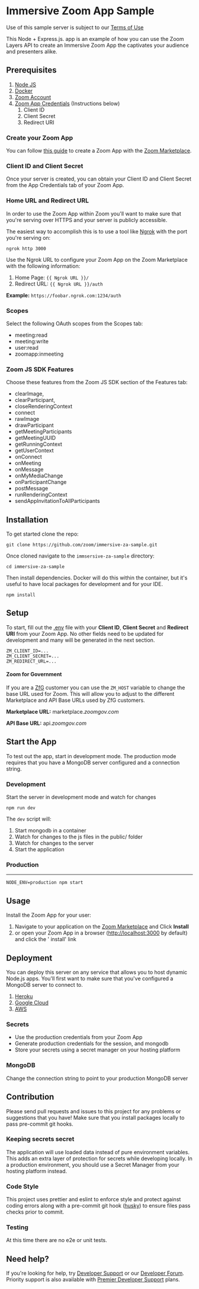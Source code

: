 # Immersive Zoom App Sample

Use of this sample server is subject to our [Terms of Use](https://zoom.us/docs/en-us/zoom_api_license_and_tou.html)

This Node + Express.js. app is an example of how you can use the Zoom Layers API to create an Immersive Zoom App the captivates your
audience and presenters alike.

## Prerequisites

1. [Node JS](https://nodejs.org/en/)
2. [Docker](https://docker.io/)
3. [Zoom Account](https://support.zoom.us/hc/en-us/articles/207278726-Plan-Types-)
4. [Zoom App Credentials]() (Instructions below)
    1. Client ID
    2. Client Secret
    3. Redirect URI

### Create your Zoom App

You can follow [this guide]() to create a Zoom App with the [Zoom Marketplace](https://marketplace.zoom.us/).

### Client ID and Client Secret

Once your server is created, you can obtain your Client ID and Client Secret from the App Credentials tab of your Zoom
App.

### Home URL and Redirect URL

In order to use the Zoom App within Zoom you'll want to make sure that you're serving over HTTPS and your server is
publicly accessible.

The easiest way to accomplish this is to use a tool like [Ngrok](https://ngrok.com) with the port you're serving on:

```shell
ngrok http 3000
```

Use the Ngrok URL to configure your Zoom App on the Zoom Marketplace with the following information:

1. Home Page: `{{ Ngrok URL }}/`
2. Redirect URL: `{{ Ngrok URL }}/auth`

**Example:** `https://foobar.ngrok.com:1234/auth`

### Scopes

Select the following OAuth scopes from the Scopes tab:

- meeting:read
- meeting:write
- user:read
- zoomapp:inmeeting

### Zoom JS SDK Features

Choose these features from the Zoom JS SDK section of the Features tab:

- clearImage,
- clearParticipant,
- closeRenderingContext
- connect
- rawImage
- drawParticipant
- getMeetingParticipants
- getMeetingUUID
- getRunningContext
- getUserContext
- onConnect
- onMeeting
- onMessage
- onMyMediaChange
- onParticipantChange
- postMessage
- runRenderingContext
- sendAppInvitationToAllParticipants

## Installation

To get started clone the repo:

```shell
git clone https://github.com/zoom/immersive-za-sample.git
```

Once cloned navigate to the `immsersive-za-sample` directory:

```
cd immersive-za-sample
```

Then install dependencies. Docker will do this within the container, but it's useful to have local packages for
development and for your IDE.

```shell
npm install
```

## Setup

To start, fill out the [.env](.env) file with your **Client ID**, **Client Secret** and **Redirect URI** from your Zoom
App. No other fields need to be updated for development and many will be generated in the next section.

```dotenv
ZM_CLIENT_ID=...
ZM_CLIENT_SECRET=...
ZM_REDIRECT_URL=...
```

#### Zoom for Government

If you are a [ZfG](https://www.zoomgov.com/) customer you can use the `ZM_HOST` variable to change the base URL used for
Zoom. This will allow you to adjust to the different Marketplace and API Base URLs used by ZfG customers.

**Marketplace URL:** marketplace.*zoomgov.com*

**API Base URL:** api.*zoomgov.com*

## Start the App

To test out the app, start in development mode. The production mode requires that you have a MongoDB server configured
and a connection string.

### Development

Start the server in development mode and watch for changes

```shell
npm run dev
```

The `dev` script will:

1. Start mongodb in a container
2. Watch for changes to the js files in the public/ folder
3. Watch for changes to the server
4. Start the application

### Production

****

```shell
NODE_ENV=production npm start
````

## Usage

Install the Zoom App for your user:

1. Navigate to your application on the [Zoom Marketplace](https://marketplace.zoom.us) and Click **Install**
2. or open your Zoom App in a browser ([http://localhost:3000](http://localhost:3000) by default) and click the '
   install' link


## Deployment

You can deploy this server on any service that allows you to host dynamic Node.js apps. You'll first want to make sure
that you've configured a MongoDB server to connect to.

1. [Heroku](https://devcenter.heroku.com/articles/deploying-nodejs)
2. [Google Cloud](https://cloud.google.com/run/docs/quickstarts/build-and-deploy/nodejs)
3. [AWS](https://aws.amazon.com/getting-started/hands-on/deploy-nodejs-web-app/)

### Secrets

- Use the production credentials from your Zoom App
- Generate production credentials for the session, and mongodb
- Store your secrets using a secret manager on your hosting platform

### MongoDB

Change the connection string to point to your production MongoDB server

## Contribution

Please send pull requests and issues to this project for any problems or suggestions that you have! Make sure that you
install packages locally to pass pre-commit git hooks.

### Keeping secrets secret

The application will use loaded data instead of pure environment variables. This adds an extra layer of protection for
secrets while developing locally. In a production environment, you should use a Secret Manager from your hosting
platform instead.

### Code Style

This project uses prettier and eslint to enforce style and protect against coding errors along with a pre-commit git
hook ([husky](https://typicode.github.io/husky/#/)) to ensure files pass checks prior to commit.

### Testing

At this time there are no e2e or unit tests.

## Need help?

If you're looking for help, try [Developer Support](https://devsupport.zoom.us) or
our [Developer Forum](https://devforum.zoom.us). Priority support is also available
with [Premier Developer Support](https://zoom.us/docs/en-us/developer-support-plans.html) plans.
